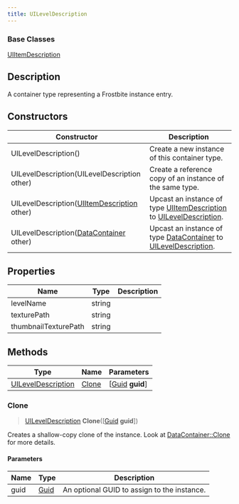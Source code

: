 ```yaml
---
title: UILevelDescription
---
```

### Base Classes

[UIItemDescription](/vext/ref/fb/uiitemdescription/)

## Description

A container type representing a Frostbite instance entry.

## Constructors

| Constructor                                                                   | Description                                                                                                                 |
| ----------------------------------------------------------------------------- | --------------------------------------------------------------------------------------------------------------------------- |
| UILevelDescription()                                                          | Create a new instance of this container type.                                                                               |
| UILevelDescription(UILevelDescription other)                                  | Create a reference copy of an instance of the same type.                                                                    |
| UILevelDescription([UIItemDescription](/vext/ref/fb/uiitemdescription/) other)              | Upcast an instance of type [UIItemDescription](/vext/ref/fb/uiitemdescription/) to [UILevelDescription](/vext/ref/fb/uileveldescription/).              |
| UILevelDescription([DataContainer](/vext/ref/shared/class/datacontainer) other) | Upcast an instance of type [DataContainer](/vext/ref/shared/class/datacontainer) to [UILevelDescription](/vext/ref/fb/uileveldescription/). |

## Properties

| Name                 | Type   | Description |
| -------------------- | ------ | ----------- |
| levelName            | string |             |
| texturePath          | string |             |
| thumbnailTexturePath | string |             |

## Methods

| Type                                     | Name            | Parameters                                     |
| ---------------------------------------- | --------------- | ---------------------------------------------- |
| [UILevelDescription](/vext/ref/fb/uileveldescription/) | [Clone](#clone) | \[[Guid](/vext/ref/shared/class/guid) **guid**\] |

### Clone

> [UILevelDescription](/vext/ref/fb/uileveldescription/) **Clone**(\[[Guid](/vext/ref/shared/class/guid) **guid**\])

Creates a shallow-copy clone of the instance. Look at [DataContainer::Clone](/vext/ref/shared/class/datacontainer#clone) for more details.

#### Parameters

| Name | Type         | Description                                 |
| ---- | ------------ | ------------------------------------------- |
| guid | [Guid](/vext/ref/shared/class/guid/) | An optional GUID to assign to the instance. |
